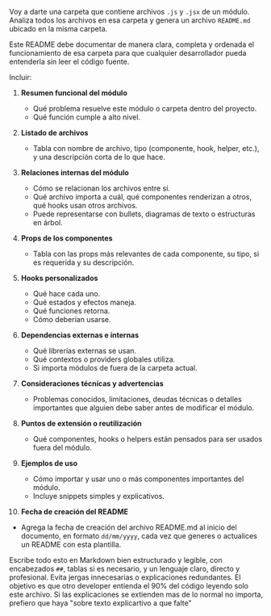 Voy a darte una carpeta que contiene archivos `.js` y `.jsx` de un módulo. Analiza todos los archivos en esa carpeta y genera un archivo `README.md` ubicado en la misma carpeta.

Este README debe documentar de manera clara, completa y ordenada el funcionamiento de esa carpeta para que cualquier desarrollador pueda entenderla sin leer el código fuente.

Incluir:

1. **Resumen funcional del módulo**  
   - Qué problema resuelve este módulo o carpeta dentro del proyecto.  
   - Qué función cumple a alto nivel.

2. **Listado de archivos**  
   - Tabla con nombre de archivo, tipo (componente, hook, helper, etc.), y una descripción corta de lo que hace.

3. **Relaciones internas del módulo**  
   - Cómo se relacionan los archivos entre sí.  
   - Qué archivo importa a cuál, qué componentes renderizan a otros, qué hooks usan otros archivos.  
   - Puede representarse con bullets, diagramas de texto o estructuras en árbol.

4. **Props de los componentes**  
   - Tabla con las props más relevantes de cada componente, su tipo, si es requerida y su descripción.

5. **Hooks personalizados**  
   - Qué hace cada uno.  
   - Qué estados y efectos maneja.  
   - Qué funciones retorna.  
   - Cómo deberían usarse.

6. **Dependencias externas e internas**  
   - Qué librerías externas se usan.  
   - Qué contextos o providers globales utiliza.  
   - Si importa módulos de fuera de la carpeta actual.

7. **Consideraciones técnicas y advertencias**  
   - Problemas conocidos, limitaciones, deudas técnicas o detalles importantes que alguien debe saber antes de modificar el módulo.

8. **Puntos de extensión o reutilización**  
   - Qué componentes, hooks o helpers están pensados para ser usados fuera del módulo.

9. **Ejemplos de uso**  
   - Cómo importar y usar uno o más componentes importantes del módulo.  
   - Incluye snippets simples y explicativos.

10. **Fecha de creación del README**  
   - Agrega la fecha de creación del archivo README.md al inicio del documento, en formato `dd/mm/yyyy`, cada vez que generes o actualices un README con esta plantilla.

Escribe todo esto en Markdown bien estructurado y legible, con encabezados `##`, tablas si es necesario, y un lenguaje claro, directo y profesional. Evita jergas innecesarias o explicaciones redundantes. El objetivo es que otro developer entienda el 90% del código leyendo solo este archivo.
Si las explicaciones se extienden mas de lo normal no importa, prefiero que haya "sobre texto explicartivo a que falte"
